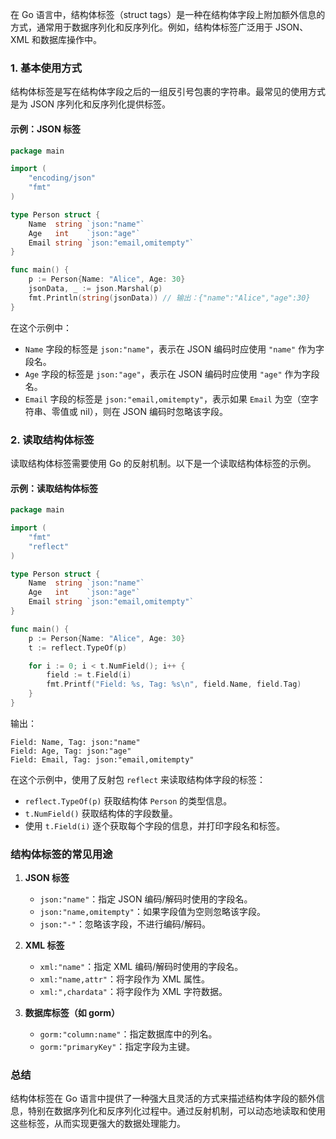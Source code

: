 在 Go 语言中，结构体标签（struct tags）是一种在结构体字段上附加额外信息的方式，通常用于数据序列化和反序列化。例如，结构体标签广泛用于 JSON、XML 和数据库操作中。

### 1. 基本使用方式

结构体标签是写在结构体字段之后的一组反引号包裹的字符串。最常见的使用方式是为 JSON 序列化和反序列化提供标签。

#### 示例：JSON 标签

```go
package main

import (
    "encoding/json"
    "fmt"
)

type Person struct {
    Name  string `json:"name"`
    Age   int    `json:"age"`
    Email string `json:"email,omitempty"`
}

func main() {
    p := Person{Name: "Alice", Age: 30}
    jsonData, _ := json.Marshal(p)
    fmt.Println(string(jsonData)) // 输出：{"name":"Alice","age":30}
}
```

在这个示例中：
- `Name` 字段的标签是 `json:"name"`，表示在 JSON 编码时应使用 `"name"` 作为字段名。
- `Age` 字段的标签是 `json:"age"`，表示在 JSON 编码时应使用 `"age"` 作为字段名。
- `Email` 字段的标签是 `json:"email,omitempty"`，表示如果 `Email` 为空（空字符串、零值或 nil），则在 JSON 编码时忽略该字段。

### 2. 读取结构体标签

读取结构体标签需要使用 Go 的反射机制。以下是一个读取结构体标签的示例。

#### 示例：读取结构体标签

```go
package main

import (
    "fmt"
    "reflect"
)

type Person struct {
    Name  string `json:"name"`
    Age   int    `json:"age"`
    Email string `json:"email,omitempty"`
}

func main() {
    p := Person{Name: "Alice", Age: 30}
    t := reflect.TypeOf(p)

    for i := 0; i < t.NumField(); i++ {
        field := t.Field(i)
        fmt.Printf("Field: %s, Tag: %s\n", field.Name, field.Tag)
    }
}
```

输出：

```
Field: Name, Tag: json:"name"
Field: Age, Tag: json:"age"
Field: Email, Tag: json:"email,omitempty"
```

在这个示例中，使用了反射包 `reflect` 来读取结构体字段的标签：
- `reflect.TypeOf(p)` 获取结构体 `Person` 的类型信息。
- `t.NumField()` 获取结构体的字段数量。
- 使用 `t.Field(i)` 逐个获取每个字段的信息，并打印字段名和标签。

### 结构体标签的常见用途

1. **JSON 标签**
    - `json:"name"`：指定 JSON 编码/解码时使用的字段名。
    - `json:"name,omitempty"`：如果字段值为空则忽略该字段。
    - `json:"-"`：忽略该字段，不进行编码/解码。

2. **XML 标签**
    - `xml:"name"`：指定 XML 编码/解码时使用的字段名。
    - `xml:"name,attr"`：将字段作为 XML 属性。
    - `xml:",chardata"`：将字段作为 XML 字符数据。

3. **数据库标签（如 gorm）**
    - `gorm:"column:name"`：指定数据库中的列名。
    - `gorm:"primaryKey"`：指定字段为主键。

### 总结

结构体标签在 Go 语言中提供了一种强大且灵活的方式来描述结构体字段的额外信息，特别在数据序列化和反序列化过程中。通过反射机制，可以动态地读取和使用这些标签，从而实现更强大的数据处理能力。